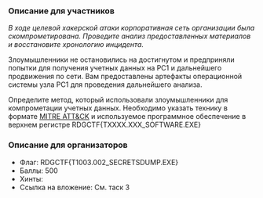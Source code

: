 ### Описание для участников
 *В ходе целевой хакерской атаки корпоративная сеть организации была скомпрометирована. Проведите анализ предоставленных материалов и восстановите хронологию инцидента.*

Злоумышленники не остановились на достигнутом и предприняли попытки для получения учетных данных на PC1 и дальнейшего продвижения по сети. Вам предоставлены артефакты операционной системы узла PC1 для проведения дальнейшего анализа.

Определите метод, который использовали злоумышленники для компрометации учетных данных. Необходимо указать технику в формате [MITRE ATT&CK](https://attack.mitre.org/) и используемое программное обеспечение в верхнем регистре RDGCTF{TXXXX.XXX_SOFTWARE.EXE}

### Описание для организаторов
- Флаг: RDGCTF{T1003.002_SECRETSDUMP.EXE}
- Баллы: 500
- Хинты:
- Ссылка на вложение: См. таск 3
